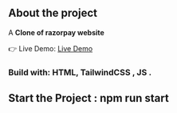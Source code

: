 

<h2>About the project</h2>

<p>A <b> Clone of razorpay website </b> 
</p>

👉 Live Demo: <a href='https://yash-razorpayclone.netlify.app' target='_blank' >Live Demo</a>

<h3>Build with: HTML, TailwindCSS , JS .</h3>


<h2>Start the Project : npm run start  </h2>
<br>

</div>
